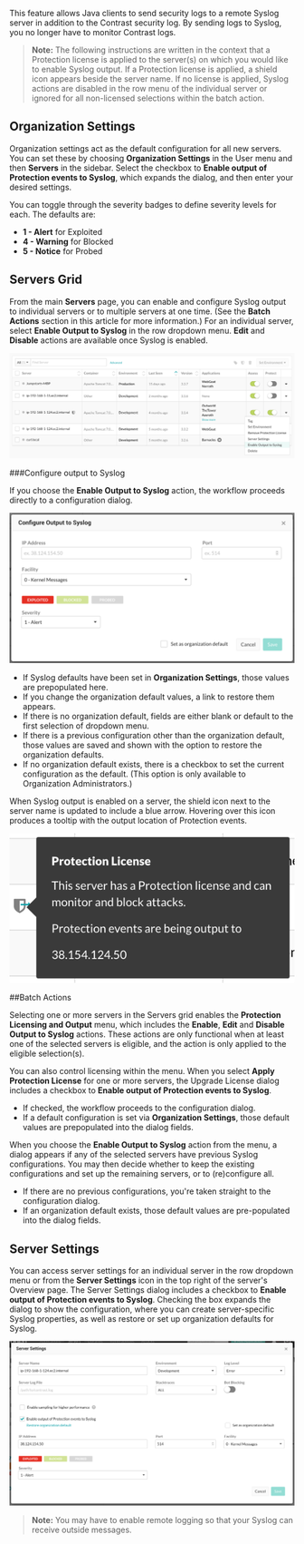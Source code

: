 <!--
title: "Output to Syslog"
description: "Overview of how to send protection events to Syslog"
tags: "user server Protection Syslog Output"
-->

This feature allows Java clients to send security logs to a remote Syslog server in addition to the Contrast security log. By sending logs to Syslog, you no longer have to monitor Contrast logs. 

> **Note:** The following instructions are written in the context that a Protection license is applied to the server(s) on which you would like to enable Syslog output. If a Protection license is applied, a shield icon appears beside the server name. If no license is applied, Syslog actions are disabled in the row menu of the individual server or ignored for all non-licensed selections within the batch action.

## Organization Settings

Organization settings act as the default configuration for all new servers. You can set these by choosing **Organization Settings** in the User menu and then **Servers** in the sidebar. Select the checkbox to **Enable output of Protection events to Syslog**, which expands the dialog, and then enter your desired settings.

You can toggle through the severity badges to define severity levels for each. The defaults are:

* **1 - Alert** for Exploited
* **4 - Warning** for Blocked
* **5 - Notice** for Probed


## Servers Grid

From the main **Servers** page, you can enable and configure Syslog output to individual servers or to multiple servers at one time. (See the **Batch Actions** section in this article for more information.) For an individual server, select **Enable Output to Syslog** in the row dropdown menu. **Edit** and **Disable** actions are available once Syslog is enabled.

<a href="assets/images/SyslogServersGridMenu.png" rel="lightbox" title="Individual server row menu"><img class="thumbnail" src="assets/images/SyslogServersGridMenu.png"/></a>

###Configure output to Syslog

If you choose the **Enable Output to Syslog** action, the workflow proceeds directly to a configuration dialog. 

<a href="assets/images/SyslogConfigureOutput.png" rel="lightbox" title="Configure Output to Syslog"><img class="thumbnail" src="assets/images/SyslogConfigureOutput.png"/></a>

* If Syslog defaults have been set in **Organization Settings**, those values are prepopulated here. 
* If you change the organization default values, a link to restore them appears. 
* If there is no organization default, fields are either blank or default to the first selection of dropdown menu. 
* If there is a previous configuration other than the organization default, those values are saved and shown with the option to restore the organization defaults. 
* If no organization default exists, there is a checkbox to set the current configuration as the default. (This option is only available to Organization Administrators.)

When Syslog output is enabled on a server, the shield icon next to the server name is updated to include a blue arrow. Hovering over this icon produces a tooltip with the output location of Protection events. 

<a href="assets/images/SyslogProtectLicenseTooltip.png" rel="lightbox" title="Protection License/Syslog tooltip"><img class="thumbnail" src="assets/images/SyslogProtectLicenseTooltip.png"/></a>

##Batch Actions

Selecting one or more servers in the Servers grid enables the **Protection Licensing and Output** menu, which includes the **Enable**, **Edit** and **Disable Output to Syslog** actions. These actions are only functional when at least one of the selected servers is eligible, and the action is only applied to the eligible selection(s).

You can also control licensing within the menu. When you select **Apply Protection License** for one or more servers, the Upgrade License dialog includes a checkbox to **Enable output of Protection events to Syslog**. 
* If checked, the workflow proceeds to the configuration dialog.
* If a default configuration is set via **Organization Settings**, those default values are prepopulated into the dialog fields.

When you choose the **Enable Output to Syslog** action from the menu, a dialog appears if any of the selected servers have previous Syslog configurations. You may then decide whether to keep the existing configurations and set up the remaining servers, or to (re)configure all. 
* If there are no previous configurations, you're taken straight to the configuration dialog. 
* If an organization default exists, those default values are pre-populated into the dialog fields.

## Server Settings

You can access server settings for an individual server in the row dropdown menu or from the **Server Settings** icon in the top right of the server's Overview page. The Server Settings dialog includes a checkbox to **Enable output of Protection events to Syslog**. Checking the box expands the dialog to show the configuration, where you can create server-specific Syslog properties, as well as restore or set up organization defaults for Syslog.

<a href="assets/images/SyslogServerSettings.png" rel="lightbox" title="Server Settings expanded to show Syslog configuration"><img class="thumbnail" src="assets/images/SyslogServerSettings.png"/></a>


> **Note:** You may have to enable remote logging so that your Syslog can receive outside messages. 
